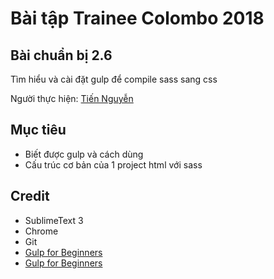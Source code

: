 # Bài tập Trainee Colombo 2018

## Bài chuẩn bị 2.6

Tìm hiểu và cài đặt gulp để compile sass sang css

Người thực hiện: [ Tiến Nguyễn ](https://github.com/tiennguyen98)

## Mục tiêu
* Biết được gulp và cách dùng
* Cấu trúc cơ bản của 1 project html với sass

## Credit
* SublimeText 3
* Chrome
* Git
* [Gulp for Beginners](https://css-tricks.com/gulp-for-beginners)
* [Gulp for Beginners](http://vth8.com/cau-truc-thu-muc-co-ban-cua-project)